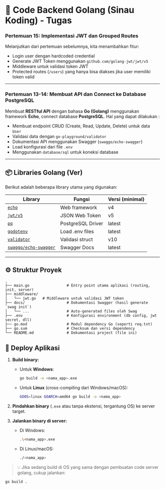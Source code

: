 # 🚀 Code Backend Golang (Sinau Koding) - Tugas

### Pertemuan 15: Implementasi JWT dan Grouped Routes 

Melanjutkan dari pertemuan sebelumnya, kita menambahkan fitur:

- Login user dengan hardcoded credential
- Generate JWT Token menggunakan `github.com/golang-jwt/jwt/v5`
- Middleware untuk validasi token JWT
- Protected routes (`/users`) yang hanya bisa diakses jika user memiliki token valid

---

### Pertemuan 13-14: Membuat API dan Connect ke Database PostgreSQL

Membuat **RESTful API** dengan bahasa **Go (Golang)** menggunakan framework **Echo**, connect database **PostgreSQL**. 
Hal yang dapat dilakukan :

- Membuat endpoint CRUD (Create, Read, Update, Delete) untuk data `User`
- Validasi data dengan `go-playground/validator`
- Dokumentasi API menggunakan Swagger (`swaggo/echo-swagger`)
- Load konfigurasi dari file `.env`
- Menggunakan `database/sql` untuk koneksi database

---

## 📦 Libraries Golang (Ver)

Berikut adalah beberapa library utama yang digunakan:

| Library | Fungsi | Versi (minimal) |
|--------|--------|----------------|
| [`echo`](https://github.com/labstack/echo) | Web framework | v4 |
| [`jwt/v5`](https://github.com/golang-jwt/jwt) | JSON Web Token | v5 |
| [`pq`](https://github.com/lib/pq) | PostgreSQL Driver | latest |
| [`godotenv`](https://github.com/joho/godotenv) | Load .env files | latest |
| [`validator`](https://github.com/go-playground/validator) | Validasi struct | v10 |
| [`swaggo/echo-swagger`](https://github.com/swaggo/echo-swagger) | Swagger Docs | latest |

---

## ⚙️ Struktur Proyek

```plaintext
.
├── main.go                 # Entry point utama aplikasi (routing, init, server)
├── middleware/
│   └── jwt.go   # Middleware untuk validasi JWT token
├── docs/                   # Dokumentasi Swagger (hasil generate `swag init`)
│   └── ...                 # Auto-generated files oleh Swag
├── .env                    # Konfigurasi environment (db config, jwt secret, dll)
├── go.mod                  # Modul dependency Go (seperti req.txt)
├── go.sum                  # Checksum dan versi dependency
└── README.md               # Dokumentasi project (file ini)
```

## 🚀 Deploy Aplikasi

1. **Build binary:**
   - Untuk **Windows**:
     ```bash
     go build -o <nama_app>.exe
     ```
   - Untuk **Linux** (cross-compiling dari Windows/macOS):
     ```bash
     GOOS=linux GOARCH=amd64 go build -o <nama_app>
     ```

2. **Pindahkan binary** (`.exe` atau tanpa ekstensi, tergantung OS) ke server target.

3. **Jalankan binary di server:**
   - Di Windows:
     ```bash
     .\<nama_app>.exe
     ```
   - Di Linux/macOS:
     ```bash
     ./<nama_app>
     ```

> 💡 Jika sedang build di OS yang sama dengan pembuatan code server golang, cukup jalankan:
```bash
go build .
```

